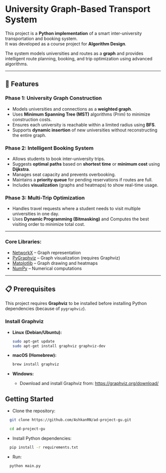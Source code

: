 # University Graph-Based Transport System

This project is a **Python implementation** of a smart inter-university transportation and booking system.  
It was developed as a course project for **Algorithm Design**.

The system models universities and routes as a **graph** and provides intelligent route planning, booking, and trip optimization using advanced algorithms.

---

## 🚀 Features

### Phase 1: University Graph Construction
- Models universities and connections as a **weighted graph**.
- Uses **Minimum Spanning Tree (MST)** algorithms (Prim) to minimize construction costs.
- Ensures each university is reachable within a limited radius using **BFS**.
- Supports **dynamic insertion** of new universities without reconstructing the entire graph.

### Phase 2: Intelligent Booking System
- Allows students to book inter-university trips.
- Suggests **optimal paths** based on **shortest time** or **minimum cost** using **Dijkstra**.
- Manages seat capacity and prevents overbooking.
- Maintains a **priority queue** for pending reservations if routes are full.
- Includes **visualization** (graphs and heatmaps) to show real-time usage.

### Phase 3: Multi-Trip Optimization
- Handles travel requests where a student needs to visit multiple universities in one day.
- Uses **Dynamic Programming (Bitmasking)** and Computes the best visiting order to minimize total cost.


---

### Core Libraries: ###
  - [NetworkX](https://networkx.org/) – Graph representation
  - [PyGraphviz](https://pygraphviz.github.io/) – Graph visualization (requires Graphviz)
  - [Matplotlib](https://matplotlib.org/) – Graph drawing and heatmaps
  - [NumPy](https://numpy.org/) – Numerical computations

---

## 📋 Prerequisites

This project requires **Graphviz** to be installed before installing Python dependencies (because of `pygraphviz`).

### Install Graphviz

- **Linux (Debian/Ubuntu):**
  ```bash
  sudo apt-get update
  sudo apt-get install graphviz graphviz-dev
  ```
- **macOS (Homebrew):**
  ```bash
  brew install graphviz
  ```

- **Windows:**
  
  - Download and install Graphviz from: https://graphviz.org/download/
  
   
## Getting Started
- Clone the repository:
```bash
  git clone https://github.com/AshkanRN/ad-project-gu.git
```
```bash
  cd ad-project-gu
```

- Install Python dependencies:
```bash
  pip install -r requirements.txt
```

- Run:
```bash
  python main.py
```


